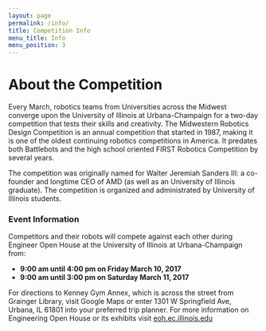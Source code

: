 ```yaml
---
layout: page
permalink: /info/
title: Competition Info
menu_title: Info
menu_position: 3
---
```


# About the Competition

Every March, robotics teams from Universities across the Midwest converge upon the University of Illinois at Urbana-Champaign for a two-day competition that tests their skills and creativity.  The Midwestern Robotics Design Competition is an annual competition that started in 1987, making it is one of the oldest continuing robotics competitions in America.  It predates both Battlebots and the high school oriented FIRST Robotics Competition by several years.  

 The competition was originally named for Walter Jeremiah Sanders III: a co-founder and longtime CEO of AMD (as well as an University of Illinois graduate). The competition is organized and administrated by University of Illinois students.

### Event Information

Competitors and their robots will compete against each other during Engineer Open House at the University of Illinois at Urbana-Champaign from:

* **9:00 am until 4:00 pm on Friday March 10, 2017**
* **9:00 am until 3:00 pm on Saturday March 11, 2017**

For directions to Kenney Gym Annex, which is across the street from Grainger Library, visit Google Maps or enter 1301 W Springfield Ave, Urbana, IL 61801 into your preferred trip planner.
For more information on Engineering Open House or its exhibits visit [eoh.ec.illinois.edu](http://eoh.ec.illinois.edu)

